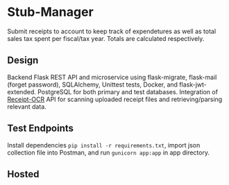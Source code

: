# Stub-Manager

Submit receipts to account to keep track of expendetures as well as total sales tax spent per fiscal/tax year.
Totals are calculated respectively.

## Design

Backend Flask REST API and microservice using flask-migrate, flask-mail (forget password), SQLAlchemy, Unittest tests, Docker, and flask-jwt-extended. PostgreSQL for both primary and test databases.
Integration of [Receipt-OCR](https://github.com/Asprise/receipt-ocr) API for scanning uploaded receipt files and retrieving/parsing relevant data.

## Test Endpoints

Install dependencies `pip install -r requirements.txt`, import json collection file into Postman, and run `gunicorn app:app` in app directory.

## Hosted


